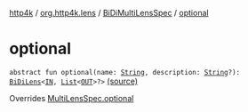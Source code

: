 [http4k](../../index.md) / [org.http4k.lens](../index.md) / [BiDiMultiLensSpec](index.md) / [optional](./optional.md)

# optional

`abstract fun optional(name: `[`String`](https://kotlinlang.org/api/latest/jvm/stdlib/kotlin/-string/index.html)`, description: `[`String`](https://kotlinlang.org/api/latest/jvm/stdlib/kotlin/-string/index.html)`?): `[`BiDiLens`](../-bi-di-lens/index.md)`<`[`IN`](index.md#IN)`, `[`List`](https://kotlinlang.org/api/latest/jvm/stdlib/kotlin.collections/-list/index.html)`<`[`OUT`](index.md#OUT)`>?>` [(source)](https://github.com/http4k/http4k/blob/master/http4k-core/src/main/kotlin/org/http4k/lens/lensSpec.kt#L119)

Overrides [MultiLensSpec.optional](../-multi-lens-spec/optional.md)

